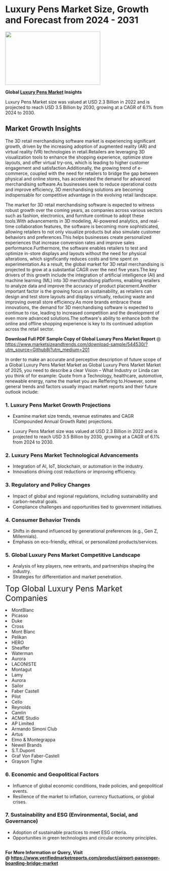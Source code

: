 <H1>Luxury Pens Market Size, Growth and Forecast from 2024 - 2031</H1><img class="aligncenter size-medium wp-image-584254" src="https://thirdeyenews.in/wp-content/uploads/2024/09/Global-Market-Research-300x168.jpeg" alt="" width="300" height="168" /><p><strong>Global&nbsp;<a href="https://www.marketsizeandtrends.com/download-sample/544530/?utm_source=Github8j?utm_medium=201">Luxury Pens Market</a> Insights</strong></p><p>Luxury Pens Market size was valued at USD 2.3 Billion in 2022 and is projected to reach USD 3.5 Billion by 2030, growing at a CAGR of 6.1% from 2024 to 2030.</p><p><h2>Market Growth Insights</h2> <p>The 3D retail merchandising software market is experiencing significant growth, driven by the increasing adoption of augmented reality (AR) and virtual reality (VR) technologies in retail.Retailers are leveraging 3D visualization tools to enhance the shopping experience, optimize store layouts, and offer virtual try-ons, which is leading to higher customer engagement and satisfaction.Additionally, the growing trend of e-commerce, coupled with the need for retailers to bridge the gap between physical and online stores, has accelerated the demand for advanced merchandising software.As businesses seek to reduce operational costs and improve efficiency, 3D merchandising solutions are becoming indispensable for competitive advantage in the evolving retail landscape.</p> <p>The market for 3D retail merchandising software is expected to witness robust growth over the coming years, as companies across various sectors such as fashion, electronics, and furniture continue to adopt these tools.With advancements in 3D modeling, AI-powered analytics, and real-time collaboration features, the software is becoming more sophisticated, allowing retailers to not only visualize products but also simulate customer behaviors and preferences.This helps businesses create personalized experiences that increase conversion rates and improve sales performance.Furthermore, the software enables retailers to test and optimize in-store displays and layouts without the need for physical alterations, which significantly reduces costs and time spent on experimentation.As a result, the global market for 3D retail merchandising is projected to grow at a substantial CAGR over the next five years.The key drivers of this growth include the integration of artificial intelligence (AI) and machine learning (ML) into 3D merchandising platforms, enabling retailers to analyze data and improve the accuracy of product placement.Another important factor is the growing focus on sustainability, as retailers can design and test store layouts and displays virtually, reducing waste and improving overall store efficiency.As more brands embrace these innovations, the demand for 3D merchandising software is expected to continue to rise, leading to increased competition and the development of even more advanced solutions.The software's ability to enhance both the online and offline shopping experience is key to its continued adoption across the retail sector.<p><span class=""><strong>Download Full PDF Sample Copy of Global Luxury Pens Market Report</strong> @ <a href="https://www.marketsizeandtrends.com/download-sample/544530/?utm_source=Github8j?utm_medium=201" target="_blank">https://www.marketsizeandtrends.com/download-sample/544530/?utm_source=Github8j?utm_medium=201</a></span></p><p>In order to make an accurate and perceptive description of future scope of a Global&nbsp;Luxury Pens Market Market as Global&nbsp;Luxury Pens Market Market of 2025, you need to describe a clear Vision &ndash; What Industry or Linda can you think of for example: Quote from a Technology, healthcare, automotive, renewable energy, name the market you are Reffering to.However, some general trends and factors usually impact market reports and their future outlook include:</p><h3>1.&nbsp;<strong>Luxury Pens Market Growth Projections</strong></h3><ul><li>Examine market size trends, revenue estimates and CAGR (Compounded Annual Growth Rate) projections.</li><li><p>Luxury Pens Market size was valued at USD 2.3 Billion in 2022 and is projected to reach USD 3.5 Billion by 2030, growing at a CAGR of 6.1% from 2024 to 2030.</p></li></ul><h3>2.&nbsp;<strong>Luxury Pens Market Technological Advancements</strong></h3><ul><li>Integration of AI, IoT, blockchain, or automation in the industry.</li><li>Innovations driving cost reductions or improving efficiency.</li></ul><h3>3.&nbsp;<strong>Regulatory and Policy Changes</strong></h3><ul><li>Impact of global and regional regulations, including sustainability and carbon-neutral goals.</li><li>Compliance challenges and opportunities tied to government initiatives.</li></ul><h3>4.&nbsp;<strong>Consumer Behavior Trends</strong></h3><ul><li>Shifts in demand influenced by generational preferences (e.g., Gen Z, Millennials).</li><li>Emphasis on eco-friendly, ethical, or personalized products/services.</li></ul><h3>5.&nbsp;<strong>Global Luxury Pens Market Competitive Landscape</strong></h3><ul><li>Analysis of key players, new entrants, and partnerships shaping the industry.</li><li>Strategies for differentiation and market penetration.</li></ul><p data-pm-slice="1 1 []"><span style="color: inherit; font-family: inherit; font-size: 25px;">Top Global Luxury Pens Market Companies</span></p><div class="" data-test-id=""><p><li>MontBlanc</li><li> Picasso</li><li> Duke</li><li> Cross</li><li> Mont Blanc</li><li> Pelikan</li><li> HERO</li><li> Sheaffer</li><li> Waterman</li><li> Aurora</li><li> LACONISTE</li><li> Montagut</li><li> Lamy</li><li> Aurora</li><li> Sailor</li><li> Faber Castell</li><li> Pilot</li><li> Cello</li><li> Reynolds</li><li> Camlin</li><li> ACME Studio</li><li> AP Limited</li><li> Armando Simoni Club</li><li> Artus</li><li> Elmo & Montegrappa</li><li> Newell Brands</li><li> S.T.Dupont</li><li> Graf Von Faber-Castell</li><li> Grayson Tighe</li></p></div><h3>6.&nbsp;<strong>Economic and Geopolitical Factors</strong></h3><ul><li>Influence of global economic conditions, trade policies, and geopolitical events.</li><li>Resilience of the market to inflation, currency fluctuations, or global crises.</li></ul><h3>7.&nbsp;<strong>Sustainability and ESG (Environmental, Social, and Governance)</strong></h3><ul><li>Adoption of sustainable practices to meet ESG criteria.</li><li>Opportunities in green technologies and circular economy principles.</li></ul><h2><strong style="font-size: 14px;">For More Information or Query, Visit @&nbsp;</strong><a style="background-color: #ffffff; font-size: 14px;" href="https://www.marketsizeandtrends.com/report/luxury-pens-market/" target="_blank">https://www.verifiedmarketreports.com/product/airport-passenger-boarding-bridge-market</a></h2>